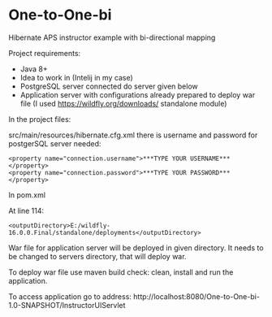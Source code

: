 # One-to-One-bi
Hibernate APS instructor example with bi-directional mapping


Project requirements:
- Java 8+ 
- Idea to work in (Intelij in my case)
- PostgreSQL server connected do server given below
- Application server with configurations already prepared to deploy war file (I used https://wildfly.org/downloads/ standalone module) 


In the project files:

src/main/resources/hibernate.cfg.xml there is username and password for postgerSQL server needed:

```
<property name="connection.username">***TYPE YOUR USERNAME***</property>
<property name="connection.password">***TYPE YOUR PASSWORD***</property>
```

In pom.xml

At line 114:


```
<outputDirectory>E:/wildfly-16.0.0.Final/standalone/deployments</outputDirectory>
```


War file for application server will be deployed in given directory. It needs to be changed to servers directory, that will deploy war.

To deploy war file use maven build check: clean, install and run the application.

To access application go to address: http://localhost:8080/One-to-One-bi-1.0-SNAPSHOT/InstructorUIServlet

